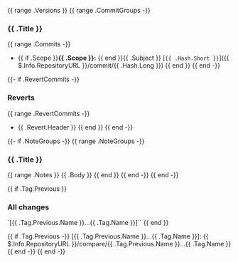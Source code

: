 {{ range .Versions }}
{{ range .CommitGroups -}}
### {{ .Title }}
{{ range .Commits -}}
- {{ if .Scope }}**{{ .Scope }}:** {{ end }}{{ .Subject }} [`{{ .Hash.Short }}`]({{ $.Info.RepositoryURL }}/commit/{{ .Hash.Long }})
{{ end }}
{{ end -}}

{{- if .RevertCommits -}}
### Reverts
{{ range .RevertCommits -}}
- {{ .Revert.Header }}
{{ end }}
{{ end -}}

{{- if .NoteGroups -}}
{{ range .NoteGroups -}}
### {{ .Title }}
{{ range .Notes }}
{{ .Body }}
{{ end }}
{{ end -}}
{{ end -}}

{{ if .Tag.Previous }}
### All changes
<a name="{{ .Tag.Previous.Name }}...{{ .Tag.Name }}"></a>
`[{{ .Tag.Previous.Name }}...{{ .Tag.Name }}]``
{{ end }}

{{ if .Tag.Previous -}}
[{{ .Tag.Previous.Name }}...{{ .Tag.Name }}]: {{ $.Info.RepositoryURL }}/compare/{{ .Tag.Previous.Name }}...{{ .Tag.Name }}
{{ end -}}
{{ end -}}

